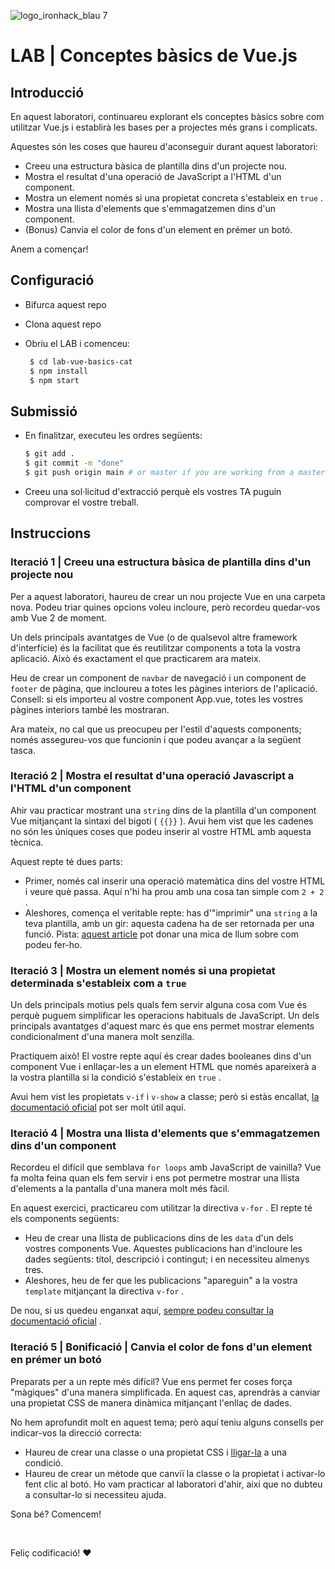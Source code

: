 ![logo_ironhack_blau 7](https://user-images.githubusercontent.com/23629340/40541063-a07a0a8a-601a-11e8-91b5-2f13e4e6b441.png)

# LAB | Conceptes bàsics de Vue.js

## Introducció

En aquest laboratori, continuareu explorant els conceptes bàsics sobre com utilitzar Vue.js i establirà les bases per a projectes més grans i complicats.

Aquestes són les coses que haureu d'aconseguir durant aquest laboratori:

- Creeu una estructura bàsica de plantilla dins d'un projecte nou.
- Mostra el resultat d'una operació de JavaScript a l'HTML d'un component.
- Mostra un element només si una propietat concreta s'estableix en `true` .
- Mostra una llista d'elements que s'emmagatzemen dins d'un component.
- (Bonus) Canvia el color de fons d'un element en prémer un botó.

Anem a començar!

## Configuració

- Bifurca aquest repo
- Clona aquest repo
- Obriu el LAB i comenceu:

  ```bash
   $ cd lab-vue-basics-cat
   $ npm install
   $ npm start
  ```

## Submissió

- En finalitzar, executeu les ordres següents:

  ```bash
  $ git add .
  $ git commit -m "done"
  $ git push origin main # or master if you are working from a master
  ```

- Creeu una sol·licitud d'extracció perquè els vostres TA puguin comprovar el vostre treball.

<!-- ## Getting Started -->

## Instruccions

### Iteració 1 | Creeu una estructura bàsica de plantilla dins d'un projecte nou

Per a aquest laboratori, haureu de crear un nou projecte Vue en una carpeta nova. Podeu triar quines opcions voleu incloure, però recordeu quedar-vos amb Vue 2 de moment.

Un dels principals avantatges de Vue (o de qualsevol altre framework d'interfície) és la facilitat que és reutilitzar components a tota la vostra aplicació. Això és exactament el que practicarem ara mateix.

Heu de crear un component de `navbar` de navegació i un component de `footer` de pàgina, que incloureu a totes les pàgines interiors de l'aplicació. Consell: si els importeu al vostre component App.vue, totes les vostres pàgines interiors també les mostraran.

Ara mateix, no cal que us preocupeu per l'estil d'aquests components; només assegureu-vos que funcionin i que podeu avançar a la següent tasca.

### Iteració 2 | Mostra el resultat d'una operació Javascript a l'HTML d'un component

Ahir vau practicar mostrant una `string` dins de la plantilla d'un component Vue mitjançant la sintaxi del bigoti ( `{{}}` ). Avui hem vist que les cadenes no són les úniques coses que podeu inserir al vostre HTML amb aquesta tècnica.

Aquest repte té dues parts:

- Primer, només cal inserir una operació matemàtica dins del vostre HTML i veure què passa. Aquí n'hi ha prou amb una cosa tan simple com `2 + 2` .
- Aleshores, comença el veritable repte: has d'"imprimir" una `string` a la teva plantilla, amb un gir: aquesta cadena ha de ser retornada per una funció. Pista: [aquest article](https://lavalite.org/blog/created-and-mountedin-vuejs) pot donar una mica de llum sobre com podeu fer-ho.

### Iteració 3 | Mostra un element només si una propietat determinada s'estableix com a `true`

Un dels principals motius pels quals fem servir alguna cosa com Vue és perquè puguem simplificar les operacions habituals de JavaScript. Un dels principals avantatges d'aquest marc és que ens permet mostrar elements condicionalment d'una manera molt senzilla.

Practiquem això! El vostre repte aquí és crear dades booleanes dins d'un component Vue i enllaçar-les a un element HTML que només apareixerà a la vostra plantilla si la condició s'estableix en `true` .

Avui hem vist les propietats `v-if` i `v-show` a classe; però si estàs encallat, [la documentació oficial](https://v2.vuejs.org/v2/guide/conditional.html) pot ser molt útil aquí.

### Iteració 4 | Mostra una llista d'elements que s'emmagatzemen dins d'un component

Recordeu el difícil que semblava `for loops` amb JavaScript de vainilla? Vue fa molta feina quan els fem servir i ens pot permetre mostrar una llista d'elements a la pantalla d'una manera molt més fàcil.

En aquest exercici, practicareu com utilitzar la directiva `v-for` . El repte té els components següents:

- Heu de crear una llista de publicacions dins de les `data` d'un dels vostres components Vue. Aquestes publicacions han d'incloure les dades següents: títol, descripció i contingut; i en necessiteu almenys tres.
- Aleshores, heu de fer que les publicacions "apareguin" a la vostra `template` mitjançant la directiva `v-for` .

De nou, si us quedeu enganxat aquí, [sempre podeu consultar la documentació oficial](https://v2.vuejs.org/v2/guide/list.html) .

### Iteració 5 | Bonificació | Canvia el color de fons d'un element en prémer un botó

Preparats per a un repte més difícil? Vue ens permet fer coses força "màgiques" d'una manera simplificada. En aquest cas, aprendràs a canviar una propietat CSS de manera dinàmica mitjançant l'enllaç de dades.

No hem aprofundit molt en aquest tema; però aquí teniu alguns consells per indicar-vos la direcció correcta:

- Haureu de crear una classe o una propietat CSS i [lligar-la](https://v1.vuejs.org/guide/syntax.html) a una condició.
- Haureu de crear un mètode que canviï la classe o la propietat i activar-lo fent clic al botó. Ho vam practicar al laboratori d'ahir, així que no dubteu a consultar-lo si necessiteu ajuda.

Sona bé? Comencem!

<br/>

Feliç codificació! :heart: